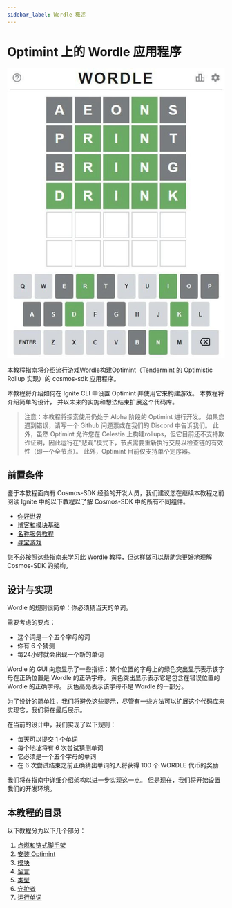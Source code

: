 ```yaml
---
sidebar_label: Wordle 概述
---
```


# Optimint 上的 Wordle 应用程序

![mamaki-测试网](/img/wordle.jpg)

本教程指南将介绍流行游戏[Wordle](https://www.nytimes.com/games/wordle/index.html)构建Optimint（Tendermint 的 Optimistic Rollup 实现）的 cosmos-sdk 应用程序。

本教程将介绍如何在 Ignite CLI 中设置 Optimint 并使用它来构建游戏。 本教程将介绍简单的设计， 并以未来的实施和想法结束扩展这个代码库。

> 注意：本教程将探索使用仍处于 Alpha 阶段的 Optimint 进行开发。 如果您遇到错误，请写一个 Github 问题票或在我们的 Discord 中告诉我们。 此外，虽然 Optimint 允许您在 Celestia 上构建rollups，但它目前还不支持欺诈证明，因此运行在“悲观”模式下，节点需要重新执行交易以检查链的有效性（即一个全节点）。 此外，Optimint 目前仅支持单个定序器。

## 前置条件

鉴于本教程面向有 Cosmos-SDK 经验的开发人员，我们建议您在继续本教程之前阅读 Ignite 中的以下教程以了解 Cosmos-SDK 中的所有不同组件。

* [你好世界](https://docs.ignite.com/guide/hello)
* [博客和模块基础](https://docs.ignite.com/guide/blog)
* [名称服务教程](https://docs.ignite.com/guide/nameservice)
* [寻宝游戏](https://docs.ignite.com/guide/scavenge)

您不必按照这些指南来学习此 Wordle 教程，但这样做可以帮助您更好地理解 Cosmos-SDK 的架构。

## 设计与实现

Wordle 的规则很简单：你必须猜当天的单词。

需要考虑的要点：

* 这个词是一个五个字母的词
* 你有 6 个猜测
* 每24小时就会出现一个新的单词

Wordle 的 GUI 向您显示了一些指标：某个位置的字母上的绿色突出显示表示该字母在正确位置是 Wordle 的正确字母。 黄色突出显示表示它是包含在错误位置的 Wordle 的正确字母。 灰色高亮表示该字母不是 Wordle 的一部分。

为了设计的简单性，我们将避免这些提示，尽管有一些方法可以扩展这个代码库来实现它，我们将在最后展示。

在当前的设计中，我们实现了以下规则：

* 每天可以提交 1 个单词
* 每个地址将有 6 次尝试猜测单词
* 它必须是一个五个字母的单词
* 在 6 次尝试结束之前正确猜出单词的人将获得 100 个 WORDLE 代币的奖励

我们将在指南中详细介绍架构以进一步实现这一点。 但是现在，我们将开始设置我们的开发环境。

## 本教程的目录

以下教程分为以下几个部分：

1. [点燃和链式脚手架](./scaffold-wordle.md)
2. [安装 Optimint](./install-optimint.md)
3. [模块](./wordle-module.md)
4. [留言](./wordle-messages.md)
5. [类型](./wordle-types.md)
6. [守护者](./wordle-keeper.md)
7. [运行单词](./run-wordle.md)
